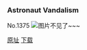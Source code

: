 ### Astronaut Vandalism
No.1375
![图片不见了~~~](https://imgs.xkcd.com/comics/astronaut_vandalism.png)

[原址](https://xkcd.com//1375) [下载](https://imgs.xkcd.com/comics/astronaut_vandalism.png)

